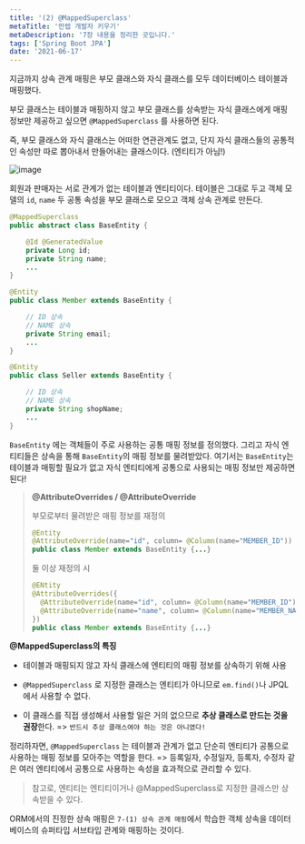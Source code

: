 ```yaml
---
title: '(2) @MappedSuperclass'
metaTitle: '만렙 개발자 키우기'
metaDescription: '7장 내용을 정리한 곳입니다.'
tags: ['Spring Boot JPA']
date: '2021-06-17'
---
```


지금까지 상속 관계 매핑은 부모 클래스와 자식 클래스를 모두 데이터베이스 테이블과 매핑했다.

부모 클래스는 테이블과 매핑하지 않고 부모 클래스를 상속받는 자식 클래스에게 매핑 정보만 제공하고 싶으면 `@MappedSuperclass` 를 사용하면 된다.

즉, 부모 클래스와 자식 클래스는 어떠한 연관관계도 없고, 단지 자식 클래스들의 공통적인 속성만 따로 뽑아내서 만들어내는 클래스이다. (엔티티가 아님!)

![image](https://user-images.githubusercontent.com/51476083/122500681-30290600-d02e-11eb-9f98-78b433605815.png)

회원과 판매자는 서로 관계가 없는 테이블과 엔티티이다. 테이블은 그대로 두고 객체 모델의 `id`, `name` 두 공통 속성을 부모 클래스로 모으고 객체 상속 관계로 만든다.

```java
@MappedSuperclass
public abstract class BaseEntity {

    @Id @GeneratedValue
    private Long id;
    private String name;
    ...
}

@Entity
public class Member extends BaseEntity {

    // ID 상속
    // NAME 상속
    private String email;
    ...
}

@Entity
public class Seller extends BaseEntity {

    // ID 상속
    // NAME 상속
    private String shopName;
    ...
}
```

`BaseEntity` 에는 객체들이 주로 사용하는 공통 매핑 정보를 정의했다. 그리고 자식 엔티티들은 상속을 통해 `BaseEntity`의 매핑 정보를 물려받았다.
여기서는 `BaseEntity`는 테이블과 매핑할 필요가 없고 자식 엔티티에게 공통으로 사용되는 매핑 정보만 제공하면 된다!

> **@AttributeOverrides / @AttributeOverride**
>
> 부모로부터 물려받은 매핑 정보를 재정의
>
> ```java
> @Entity
> @AttributeOverride(name="id", column= @Column(name="MEMBER_ID"))
> public class Member extends BaseEntity {...}
> ```
>
> 둘 이상 재정의 시
>
> ```java
> @ENtity
> @AttributeOverrides({
>   @AttributeOverride(name="id", column= @Column(name="MEMBER_ID")),
>   @AttributeOverride(name="name", column= @Column(name="MEMBER_NAME"))
> })
> public class Member extends BaseEntity {...}
> ```

**@MappedSuperclass의 특징**

- 테이블과 매핑되지 않고 자식 클래스에 엔티티의 매핑 정보를 상속하기 위해 사용

* `@MappedSuperclass` 로 지정한 클래스는 엔티티가 아니므로 `em.find()`나 JPQL에서 사용할 수 없다.

- 이 클래스를 직접 생성해서 사용할 일은 거의 없으므로 **추상 클래스로 만드는 것을 권장**한다. => `반드시 추상 클래스여야 하는 것은 아니였다!`

정리하자면, `@MappedSuperclass` 는 테이블과 관계가 없고 단순히 엔티티가 공통으로 사용하는 매핑 정보를 모아주는 역할을 한다.
=> 등록일자, 수정일자, 등록자, 수정자 같은 여러 엔티티에서 공통으로 사용하는 속성을 효과적으로 관리할 수 있다.

> 참고로, 엔티티는 엔티티이거나 @MappedSuperclass로 지정한 클래스만 상속받을 수 있다.

ORM에서의 진정한 상속 매핑은 `7-(1) 상속 관계 매핑`에서 학습한 객체 상속을 데이터베이스의 슈퍼타입 서브타입 관계와 매핑하는 것이다.
